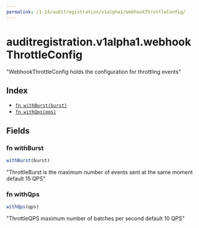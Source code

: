 ```yaml
---
permalink: /1.14/auditregistration/v1alpha1/webhookThrottleConfig/
---
```


# auditregistration.v1alpha1.webhookThrottleConfig

"WebhookThrottleConfig holds the configuration for throttling events"

## Index

* [`fn withBurst(burst)`](#fn-withburst)
* [`fn withQps(qps)`](#fn-withqps)

## Fields

### fn withBurst

```ts
withBurst(burst)
```

"ThrottleBurst is the maximum number of events sent at the same moment default 15 QPS"

### fn withQps

```ts
withQps(qps)
```

"ThrottleQPS maximum number of batches per second default 10 QPS"